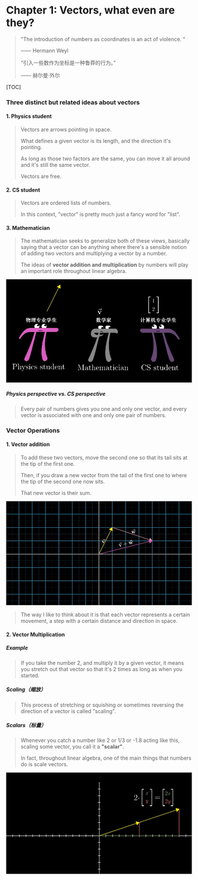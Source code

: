 # Chapter 1: Vectors, what even are they?

> "The introduction of numbers as coordinates is an act of violence. "
>
> —— Hermann Weyl
>
> “引入一些数作为坐标是一种鲁莽的行为。”
>
> —— 赫尔曼·外尔

[TOC]

### Three distinct but related ideas about vectors

#### 1. Physics student

> Vectors are arrows pointing in space. 
>
> What defines a given vector is its length, and the direction it's pointing. 
>
> As long as those two factors are the same, you can move it all around and it's still the same vector. 
>
> Vectors are free. 

#### 2. CS student

> Vectors are ordered lists of numbers. 
>
> In this context, "vector" is pretty much just a fancy word for "list". 

#### 3. Mathematician

> The mathematician seeks to generalize both of these views, basically saying that a vector can be anything where there's a sensible notion of adding two vectors and multiplying a vector by a number. 
>
> The ideas of **vector addition and multiplication** by numbers will play an important role throughout linear algebra. 



<img src="pic/1-1.jpg" />



##### Physics perspective vs. CS perspective

> Every pair of numbers gives you one and only one vector, and every vector is associated with one and only one pair of numbers. 



### Vector Operations

#### 1. Vector addition

> To add these two vectors, move the second one so that its tail sits at the tip of the first one. 
>
> Then, if you draw a new vector from the tail of the first one to where the tip of the second one now sits. 
>
> That new vector is their sum. 

<img src="pic/1-2.jpg" />



> The way I like to think about it is that each vector represents a certain movement, a step with a certain distance and direction in space. 



#### 2. Vector Multiplication

##### Example

> If you take the number 2, and multiply it by a given vector, it means you stretch out that vector so that it's 2 times as long as when you started. 



##### Scaling（缩放）

> This process of stretching or squishing or sometimes reversing the direction of a vector is called "scaling". 



##### Scalars（标量）

> Whenever you catch a number like 2 or 1/3 or -1.8 acting like this, scaling some vector, you call it a **"scalar"**. 
>
> In fact, throughout linear algebra, one of the main things that numbers do is scale vectors. 



<img src="pic/1-3.jpg" />



